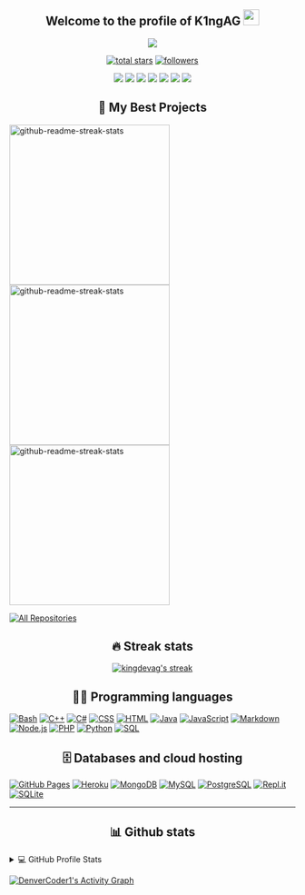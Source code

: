 <h2 align="center">
  Welcome to the profile of K1ngAG
  <img src="https://media.giphy.com/media/hvRJCLFzcasrR4ia7z/giphy.gif" width="28">
</h2>

<p align="center">
  <a href="https://github.com/DenverCoder1/readme-typing-svg"><img src=https://readme-typing-svg.herokuapp.com?color=%23F74455&center=true&vCenter=true&width=550&height=60&lines=A+Little+DeveloperTrying+to+Do+Big+Things;Proudly+Mexican+Programming+for+the+whole+world"></a>
</p>
 
 <p align="center">
  <a href="https://github.com/kingdevag?tab=repositories&sort=stargazers">
    <img alt="total stars" title="Total stars on GitHub" src="https://custom-icon-badges.herokuapp.com/badge/dynamic/json?logo=star&color=55960c&labelColor=488207&label=Stars&style=for-the-badge&query=%24.stars&url=https://api.github-star-counter.workers.dev/user/kingdevag"/></a>
  <a href="https://github.com/kingdevag?tab=followers">
    <img alt="followers" title="Follow me on Github" src="https://custom-icon-badges.herokuapp.com/github/followers/kingdevag?color=236ad3&labelColor=1155ba&style=for-the-badge&logo=person-add&label=Follow&logoColor=white"/></a>
</p>

<p align="center">
    <a href="(https://www.instagram.com/armando_.kldg/"><img src="https://img.shields.io/badge/Instagram-E4405F?style=for-the-badge&logo=instagram&logoColor=white"></a>
    <a href="https://pastebin.com/2Uw0zmYG"><img src="https://img.shields.io/badge/Discord-7289DA?style=for-the-badge&logo=discord&logoColor=white"></a>
    <a href="https://www.youtube.com/channel/UCDhgFyc8bcQCpR6TCWixwPw"><img src="https://img.shields.io/badge/YouTube-FF0000?style=for-the-badge&logo=youtube&logoColor=white"></a>
    <a href="http://www.twitch.tv/k1ngag"><img src="https://img.shields.io/badge/Twitch-9146FF?style=for-the-badge&logo=twitch&logoColor=white"></a>
    <a href="https://king-dev-ag.itch.io"><img src="https://img.shields.io/badge/Itch.io-FA5C5C?style=for-the-badge&logo=itch.io&logoColor=white"></a>
    <a href="https://open.spotify.com/user/31smvhc5uwo4vcohp4nauujk4p5q?si=abad989266dc4c0f"><img src="https://img.shields.io/badge/Spotify-1ED760?&style=for-the-badge&logo=spotify&logoColor=white"></a>
    <a href="mailto:j.armando140208g@gmail.com"><img src="https://img.shields.io/badge/Gmail-D14836?style=for-the-badge&logo=gmail&logoColor=white"></a>
    </p>
   
<h2 align="center">
    📘 My Best Projects
</h2>
 <p align="left">
  <a href="https://github.com/kingdevag/AkazaDBot"><img width="282" src="https://denvercoder1-github-readme-stats.vercel.app/api/pin/?username=kingdevag&repo=AkazaDBot&theme=react&bg_color=1F222E&title_color=F85D7F&icon_color=F8D866&hide_border=true&show_icons=false" alt="github-readme-streak-stats"></a>
    <a href="https://github.com/kingdevag/AkazaRBWeb"><img width="282" src="https://denvercoder1-github-readme-stats.vercel.app/api/pin/?username=kingdevag&repo=AkazaRBWeb&theme=react&bg_color=1F222E&title_color=F85D7F&icon_color=F8D866&hide_border=true&show_icons=false" alt="github-readme-streak-stats"></a>
    <a href="https://github.com/kingdevag/Hello_Word"><img width="282" src="https://denvercoder1-github-readme-stats.vercel.app/api/pin/?username=kingdevag&repo=Hello_Word&theme=react&bg_color=1F222E&title_color=F85D7F&icon_color=F8D866&hide_border=true&show_icons=false" alt="github-readme-streak-stats"></a
</p>
 <p align="left">
  <a href="https://github.com/kingdevag?tab=repositories&sort=stargazers"><img alt="All Repositories" title="All Repositories" src="https://custom-icon-badges.herokuapp.com/badge/-All%20Repos-2962FF?style=for-the-badge&logoColor=white&logo=repo"/></a>
</p>
    <h2 align="center">🔥 Streak stats</h2>

<!-- GitHub Readme Streak Stats - https://github.com/DenverCoder1/github-readme-streak-stats -->
<p align="center">
  <a href="https://github.com/kingdevag/">
    <img alt="kingdevag's streak" src="https://github-readme-streak-stats.herokuapp.com/?user=kingdevag&theme=monokai-metallian&hide_border=true"/>
  </a>
</p>
    
<h2 align="center"> 👨‍💻 Programming languages </h2>

<p>
    <a href="https://github.com/search?q=user%3Akingdevag+language%3Abash"><img alt="Bash" src="https://img.shields.io/badge/Bash-121011.svg?logo=gnu-bash&logoColor=white"></a>
    <a href="https://github.com/search?q=user%3Akingdevag+language%3Acpp"><img alt="C++" src="https://custom-icon-badges.herokuapp.com/badge/C++-9C033A.svg?logo=cpp2&logoColor=white"></a>
    <a href="https://github.com/search?q=user%3Akingdevag+language%3Acsharp"><img alt="C#" src="https://custom-icon-badges.herokuapp.com/badge/C%23-68217A.svg?logo=cs2&logoColor=white"></a>
    <a href="https://github.com/search?q=user%3Akingdevag+language%3Acss"><img alt="CSS" src="https://img.shields.io/badge/CSS-1572B6.svg?logo=css3&logoColor=white"></a>
    <a href="https://github.com/search?q=user%A3kingdevag+language%3Ahtml"><img alt="HTML" src="https://img.shields.io/badge/HTML-E34F26.svg?logo=html5&logoColor=white"></a>
    <a href="https://github.com/search?q=user%A3kingdevag+language%3Ajava"><img alt="Java" src="https://img.shields.io/badge/Java-007396.svg?logo=java&logoColor=white"></a>
    <a href="https://github.com/search?q=user%A3kingdevag+language%3Ajavascript"><img alt="JavaScript" src="https://img.shields.io/badge/JavaScript-F7DF1E.svg?logo=javascript&logoColor=black"></a>
    <a href="https://github.com/search?q=user%A3kingdevag+language%3Amarkdown"><img alt="Markdown" src="https://img.shields.io/badge/Markdown-000000.svg?logo=markdown&logoColor=white"></a>
    <a href="https://github.com/search?q=user%3Akingdevag+language%3Ajavascript"><img alt="Node.js" src="https://img.shields.io/badge/Node.js-43853D.svg?logo=node.js&logoColor=white"></a>
    <a href="https://github.com/search?q=user%3Akingdevag+language%3Aphp"><img alt="PHP" src="https://img.shields.io/badge/PHP-777BB4.svg?logo=php&logoColor=white"></a>
    <a href="https://github.com/search?q=user%3Akingdevag+language%3Apython"><img alt="Python" src="https://img.shields.io/badge/Python-14354C.svg?logo=python&logoColor=white"></a>
    <a href="https://github.com/search?q=user%3Akingdevag+language%3Asql"><img alt="SQL" src="https://custom-icon-badges.herokuapp.com/badge/SQL-025E8C.svg?logo=database&logoColor=white"></a>
</p>
    
<h2 align="center"> 
    🗄️ Databases and cloud hosting
</h2>

<p>
    <a href="#"><img alt="GitHub Pages" src="https://img.shields.io/badge/GitHub%20Pages-327FC7.svg?logo=github&logoColor=white"></a>
    <a href="#"><img alt="Heroku" src="https://img.shields.io/badge/Heroku-430098.svg?logo=heroku&logoColor=white"></a>
    <a href="#"><img alt="MongoDB" src ="https://img.shields.io/badge/MongoDB-4ea94b.svg?logo=mongodb&logoColor=white"></a>
    <a href="#"><img alt="MySQL" src="https://img.shields.io/badge/MySQL-00f.svg?logo=mysql&logoColor=white"></a>
    <a href="#"><img alt="PostgreSQL" src ="https://img.shields.io/badge/PostgreSQL-316192.svg?logo=postgresql&logoColor=white"></a>
    <a href="#"><img alt="Repl.it" src="https://img.shields.io/badge/Repl.it-0D101E.svg?logo=Replit&logoColor=white"></a>
    <a href="#"><img alt="SQLite" src ="https://img.shields.io/badge/SQLite-07405e.svg?logo=sqlite&logoColor=white"></a>
</p>
    
    
 ___
    
<h2 align="center">
   📊 Github stats
</h2>


<!-- https://github.com/anuraghazra/github-readme-stats -->
<details> 
  <summary>💻 GitHub Profile Stats</summary>
  <br/>
    <a href="https://github.com/anuraghazra/github-readme-stats"><img alt="kingdevag's Github Stats" src="https://denvercoder1-github-readme-stats.vercel.app/api/?username=kingdevag&show_icons=true&count_private=true&theme=react&hide_border=true&bg_color=1F222E&title_color=F85D7F&icon_color=F8D866" height="192px"/></a>
  <a href="https://github.com/anuraghazra/github-readme-stats"><img alt="DenverCoder1's Top Languages" src="https://github-readme-stats.vercel.app/api/top-langs/?username=kingdevag&langs_count=8&layout=compact&theme=react&hide_border=true&bg_color=1F222E&title_color=F85D7F&icon_color=F8D866&hide=Jupyter%20Notebook" height="192px"/></a>
  <br/>
</details>

<!-- https://github.com/ashutosh00710/github-readme-activity-graph -->
<a href="https://github.com/ashutosh00710/github-readme-activity-graph"><img alt="DenverCoder1's Activity Graph" src="https://denvercoder1-activity-graph.herokuapp.com/graph/?username=kingdevag&bg_color=1F222E&color=F8D866&line=F85D7F&point=FFFFFF&hide_border=true" /></a>
